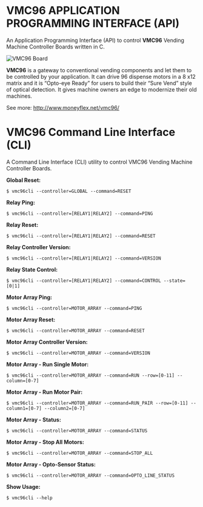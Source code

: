 # VMC96 APPLICATION PROGRAMMING INTERFACE (API)

An Application Programming Interface (API) to control **VMC96** Vending Machine Controller Boards written in C.

![VMC96 Board](https://raw.githubusercontent.com/LacobusVentura/vmc96/master/images/VMC96-Front.jpg)

**VMC96** is a gateway to conventional vending components and let them to be controlled by your application. It can drive 96 dispense motors in a 8 x12 matrix and it is “Opto-eye Ready” for users to build their “Sure Vend” style of optical detection. It gives machine owners an edge to modernize their old machines.

See more: http://www.moneyflex.net/vmc96/

# VMC96 Command Line Interface (CLI)

A Command Line Interface (CLI) utility to control VMC96 Vending Machine Controller Boards.

**Global Reset:**
```
$ vmc96cli --controller=GLOBAL --command=RESET
```
**Relay Ping:**
```
$ vmc96cli --controller=[RELAY1|RELAY2] --command=PING
```
**Relay Reset:**
```
$ vmc96cli --controller=[RELAY1|RELAY2] --command=RESET
```
**Relay Controller Version:**
```
$ vmc96cli --controller=[RELAY1|RELAY2] --command=VERSION
```
**Relay State Control:**
```
$ vmc96cli --controller=[RELAY1|RELAY2] --command=CONTROL --state=[0|1]
```
**Motor Array Ping:**
```
$ vmc96cli --controller=MOTOR_ARRAY --command=PING
```
**Motor Array Reset:**
```
$ vmc96cli --controller=MOTOR_ARRAY --command=RESET
```
**Motor Array Controller Version:**
```
$ vmc96cli --controller=MOTOR_ARRAY --command=VERSION
```
**Motor Array - Run Single Motor:**
```
$ vmc96cli --controller=MOTOR_ARRAY --command=RUN --row=[0-11] --column=[0-7]
```
**Motor Array - Run Motor Pair:**
```
$ vmc96cli --controller=MOTOR_ARRAY --command=RUN_PAIR --row=[0-11] --column1=[0-7] --column2=[0-7]
```
**Motor Array - Status:**
```
$ vmc96cli --controller=MOTOR_ARRAY --command=STATUS
```
**Motor Array - Stop All Motors:**
```
$ vmc96cli --controller=MOTOR_ARRAY --command=STOP_ALL
```
**Motor Array - Opto-Sensor Status:**
```
$ vmc96cli --controller=MOTOR_ARRAY --command=OPTO_LINE_STATUS
```
**Show Usage:**
```
$ vmc96cli --help
```
